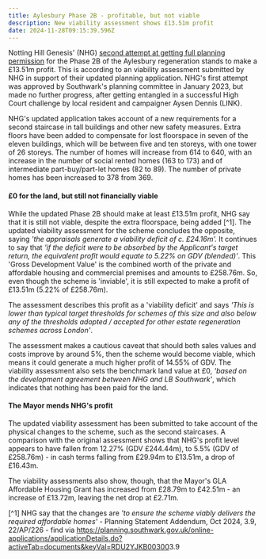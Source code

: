 ```yaml
---
title: Aylesbury Phase 2B - profitable, but not viable
description: New viability assessment shows £13.51m profit
date: 2024-11-28T09:15:39.596Z
---
```

Notting Hill Genesis' (NHG) [second attempt at getting full planning permission](https://www.35percent.org/posts/aylesbury-phase-2b-notting-hill-genesis-try-again/) for the Phase 2B of the Aylesbury regeneration stands to make a £13.51m profit.  This is according to an viability assessment submitted by NHG in support of their updated planning application.  NHG's first attempt was approved by Southwark's planning committee in January 2023, but made no further progress, after getting entangled in a successful  High Court challenge by local resident and campaigner Aysen Dennis (LINK).

NHG's updated application takes account of a new requirements for a second staircase in tall buildings and other new safety measures.  Extra floors have been added to compensate for lost floorspace in seven of the eleven buildings, which will be between five and ten storeys, with one tower of 26 storeys.  The number of homes will increase from 614 to 640, with an increase in the number of social rented homes (163 to 173) and of intermediate part-buy/part-let homes (82 to 89). The number of private homes has been increased to 378 from 369.

#### £0 for the land, but still not financially viable

While the updated Phase 2B should make at least £13.51m profit, NHG say that it is still not viable, despite the extra floorspace, being added [^1].  The  updated viability assessment for the scheme concludes the opposite, saying *'the appraisals generate a viability deficit of c. £24.16m'.*  It continues to say that *'if the deficit were to be absorbed by the Applicant's target return, the equivalent profit would equate to 5.22% on GDV (blended)'*.  This 'Gross Development Value' is the combined worth of the private and affordable housing and commercial premises and amounts to £258.76m.  So, even though the scheme is 'inviable', it is still expected to make a profit of £13.51m (5.22% of £258.76m).

The assessment describes this profit as a 'viability deficit' and says *'This is lower than typical target thresholds for schemes of this size and also below any of the thresholds adopted / accepted for other estate regeneration
schemes across London'*.

The assessment makes a cautious caveat that should both sales values and costs improve by around 5%, then the scheme would become viable, which means it could generate a much higher profit of 14.55% of GDV.  The viability assessment also sets the benchmark land value at £0, *'based on the development agreement between NHG and LB Southwark'*, which indicates that nothing has been paid for the land.

#### The Mayor mends NHG's profit

The updated viability assessment has been submitted to take account of the physical changes to the scheme, such as the second staircases.  A comparison with the original assessment shows that NHG's profit level appears to have fallen from 12.27% (GDV £244.44m), to 5.5% (GDV of £258.76m) - in cash terms falling from £29.94m to £13.51m, a drop of £16.43m.

The viability assessments also show, though, that the Mayor's GLA Affordable Housing Grant has increased from £28.79m to £42.51m - an increase of £13.72m, leaving the net drop at £2.71m.

[^1] NHG say that the changes are *'to ensure the scheme viably delivers the required affordable homes' -* Planning Statement Addendum, Oct 2024, 3.9, 22/AP/226 - find via <https://planning.southwark.gov.uk/online-applications/applicationDetails.do?activeTab=documents&keyVal=RDU2YJKB00300>3.9
